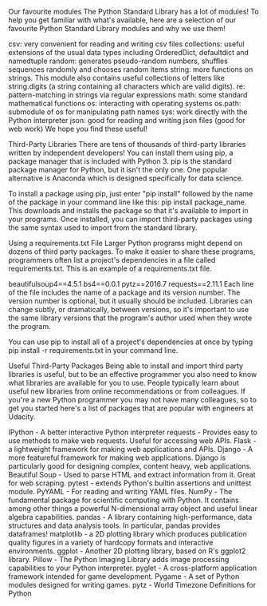 Our favourite modules
The Python Standard Library has a lot of modules! To help you get familiar with what's available, here are a selection of our favourite Python Standard Library modules and why we use them!

csv: very convenient for reading and writing csv files
collections: useful extensions of the usual data types including OrderedDict, defaultdict and namedtuple
random: generates pseudo-random numbers, shuffles sequences randomly and chooses random items
string: more functions on strings. This module also contains useful collections of letters like string.digits (a string containing all characters which are valid digits).
re: pattern-matching in strings via regular expressions
math: some standard mathematical functions
os: interacting with operating systems
os.path: submodule of os for manipulating path names
sys: work directly with the Python interpreter
json: good for reading and writing json files (good for web work)
We hope you find these useful!


Third-Party Libraries
There are tens of thousands of third-party libraries written by independent developers! You can install them using pip, a package manager that is included with Python 3. pip is the standard package manager for Python, but it isn't the only one. One popular alternative is Anaconda which is designed specifically for data science.

To install a package using pip, just enter "pip install" followed by the name of the package in your command line like this: pip install package_name. This downloads and installs the package so that it's available to import in your programs. Once installed, you can import third-party packages using the same syntax used to import from the standard library.

Using a requirements.txt File
Larger Python programs might depend on dozens of third party packages. To make it easier to share these programs, programmers often list a project's dependencies in a file called requirements.txt. This is an example of a requirements.txt file.

beautifulsoup4==4.5.1
bs4==0.0.1
pytz==2016.7
requests==2.11.1
Each line of the file includes the name of a package and its version number. The version number is optional, but it usually should be included. Libraries can change subtly, or dramatically, between versions, so it's important to use the same library versions that the program's author used when they wrote the program.

You can use pip to install all of a project's dependencies at once by typing pip install -r requirements.txt in your command line.

Useful Third-Party Packages
Being able to install and import third party libraries is useful, but to be an effective programmer you also need to know what libraries are available for you to use. People typically learn about useful new libraries from online recommendations or from colleagues. If you're a new Python programmer you may not have many colleagues, so to get you started here's a list of packages that are popular with engineers at Udacity.

IPython - A better interactive Python interpreter
requests - Provides easy to use methods to make web requests. Useful for accessing web APIs.
Flask - a lightweight framework for making web applications and APIs.
Django - A more featureful framework for making web applications. Django is particularly good for designing complex, content heavy, web applications.
Beautiful Soup - Used to parse HTML and extract information from it. Great for web scraping.
pytest - extends Python's builtin assertions and unittest module.
PyYAML - For reading and writing YAML files.
NumPy - The fundamental package for scientific computing with Python. It contains among other things a powerful N-dimensional array object and useful linear algebra capabilities.
pandas - A library containing high-performance, data structures and data analysis tools. In particular, pandas provides dataframes!
matplotlib - a 2D plotting library which produces publication quality figures in a variety of hardcopy formats and interactive environments.
ggplot - Another 2D plotting library, based on R's ggplot2 library.
Pillow - The Python Imaging Library adds image processing capabilities to your Python interpreter.
pyglet - A cross-platform application framework intended for game development.
Pygame - A set of Python modules designed for writing games.
pytz - World Timezone Definitions for Python
